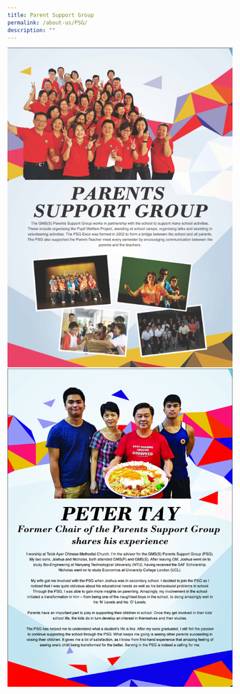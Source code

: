 ```yaml
---
title: Parent Support Group
permalink: /about-us/PSG/
description: ""
---
```



![](/images/GMSS_A3-Posters_Our-Partners_ver2_Page_2-2.jpg)
![](/images/GMSS_A3-Posters_Our-Partners_ver2_Page_1.jpg)